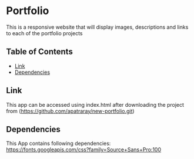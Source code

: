 # Portfolio

This is a responsive website that will display images, descriptions and links to each of the portfolio projects

## Table of Contents

* [Link](#Link)
* [Dependencies](#Dependencies)

## Link

This app can be accessed using index.html after downloading the project from (https://github.com/apatraray/new-portfolio.git)

## Dependencies

This App contains following dependencies:
https://fonts.googleapis.com/css?family=Source+Sans+Pro:100

